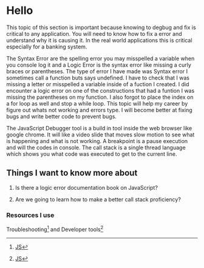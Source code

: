 # Hello

This topic of this section is important because knowing to degbug and fix is critical to any application. You will need to know how to fix a error and understand why it is causing it. In the real world applications this is critical especially for a banking system.

The Syntax Error are the spelling error you may misspelled a variable when you console log it and a Logic Error is the syntax error like missing a curly braces or parentheses. The type of error I have made was Syntax error I sometimes call a function buts says undefined. I have to check that I was missing a letter or misspelled a variable inside of a fuction I created. I did encounter a logic error on one of the constructions that had a funtion I was missing the parentheses on my function. I also forgot to place the index on a for loop as well and stop a while loop. This topic will help my career by figure out whats not working and errors type. I will become better at fixing bugs and write better code to prevent bugs.

The JavaScript Debugger tool is a build in tool inside the web browser like google chrome. It will like a video slide that moves slow motion to see what is happening and what is not working. A breakpoint is a pause execution and will the codes in console. The call stack is a single thread language which shows you what code was executed to get to the current line.

## Things I want to know more about

1. Is there a logic error documentation book on JavaScript?

2. Are we going to learn how to make a better call stack proficiency?

### Resources I use

Troubleshooting[^1] and Developer tools[^note]

[^1]: [JS](hhttps://developer.mozilla.org/en-US/docs/Learn/JavaScript/First_steps/What_went_wrong)
[^note]: [JS](https://developer.mozilla.org/en-US/docs/Learn/Common_questions/Tools_and_setup/What_are_browser_developer_tools#the_javascript_debugger)
